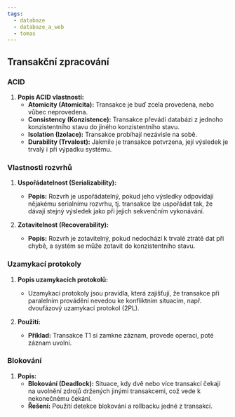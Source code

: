 ```yaml
---
tags:
  - databaze
  - databaze_a_web
  - tomas
---
```

## Transakční zpracování

### ACID
1. **Popis ACID vlastností:**
   - **Atomicity (Atomicita):** Transakce je buď zcela provedena, nebo vůbec neprovedena.
   - **Consistency (Konzistence):** Transakce převádí databázi z jednoho konzistentního stavu do jiného konzistentního stavu.
   - **Isolation (Izolace):** Transakce probíhají nezávisle na sobě.
   - **Durability (Trvalost):** Jakmile je transakce potvrzena, její výsledek je trvalý i při výpadku systému.

### Vlastnosti rozvrhů
1. **Uspořádatelnost (Serializability):**
   - **Popis:** Rozvrh je uspořádatelný, pokud jeho výsledky odpovídají nějakému serialnímu rozvrhu, tj. transakce lze uspořádat tak, že dávají stejný výsledek jako při jejich sekvenčním vykonávání.
   
2. **Zotavitelnost (Recoverability):**
   - **Popis:** Rozvrh je zotavitelný, pokud nedochází k trvalé ztrátě dat při chybě, a systém se může zotavit do konzistentního stavu.

### Uzamykací protokoly
1. **Popis uzamykacích protokolů:**
   - Uzamykací protokoly jsou pravidla, která zajišťují, že transakce při paralelním provádění nevedou ke konfliktním situacím, např. dvoufázový uzamykací protokol (2PL).

2. **Použití:**
   - **Příklad:** Transakce T1 si zamkne záznam, provede operaci, poté záznam uvolní.

### Blokování
1. **Popis:**
   - **Blokování (Deadlock):** Situace, kdy dvě nebo více transakcí čekají na uvolnění zdrojů držených jinými transakcemi, což vede k nekonečnému čekání.
   - **Řešení:** Použití detekce blokování a rollbacku jedné z transakcí.
